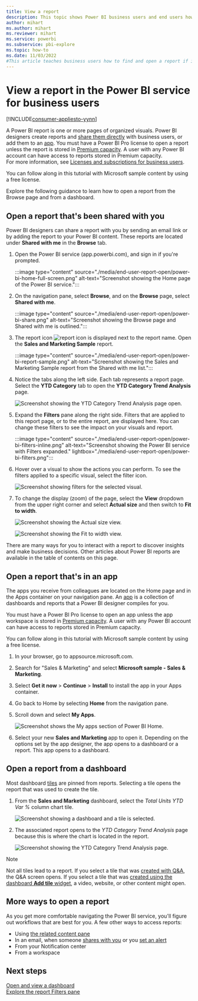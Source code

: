 ```yaml
---
title: View a report
description: This topic shows Power BI business users and end users how to open and view a Power BI report from a dashboard, an app, or a report that's been shared with you.
author: mihart
ms.author: mihart
ms.reviewer: mihart
ms.service: powerbi
ms.subservice: pbi-explore
ms.topic: how-to
ms.date: 11/03/2022
#This article teaches business users how to find and open a report if it has been shared directly or shared via an app, so that the consumer can view and interact with the report.
---
```

# View a report in the Power BI service for business users

[!INCLUDE[consumer-appliesto-yynn](../includes/consumer-appliesto-yynn.md)]

A Power BI report is one or more pages of organized visuals. Power BI designers create reports and [share them directly](end-user-shared-with-me.md) with business users, or add them to an [app](end-user-apps.md). You must have a Power BI Pro license to open a report unless the report is stored in [Premium capacity](end-user-license.md#identify-content-hosted-in-premium-capacity). A user with any Power BI account can have access to reports stored in Premium capacity.  
For more information, see [Licenses and subscriptions for business users](end-user-license.md).  

You can follow along in this tutorial with Microsoft sample content by using a free license.

Explore the following guidance to learn how to open a report from the Browse page and from a dashboard.

## Open a report that's been shared with you

Power BI designers can share a report with you by sending an email link or by adding the report to your Power BI content. These reports are located under **Shared with me** in the **Browse** tab.

1. Open the Power BI service (app.powerbi.com), and sign in if you're prompted.

    :::image type="content" source="./media/end-user-report-open/power-bi-home-full-screen.png" alt-text="Screenshot showing the Home page of the Power BI service.":::

2. On the navigation pane, select **Browse**, and on the **Browse** page, select **Shared with me**.

    :::image type="content" source="./media/end-user-report-open/power-bi-share.png" alt-text="Screenshot showing the Browse page and Shared with me is outlined.":::

3. The report icon ![report icon](./media/end-user-report-open/power-bi-report-icon.png) is displayed next to the report name. Open the **Sales and Marketing Sample** report.

     :::image type="content" source="./media/end-user-report-open/power-bi-report-sample.png" alt-text="Screenshot showing the Sales and Marketing Sample report from the Shared with me list.":::

4. Notice the tabs along the left side. Each tab represents a report page. Select the **YTD Category** tab to open the **YTD Category Trend Analysis** page.

   ![Screenshot showing the YTD Category Trend Analysis page open.](./media/end-user-report-open/power-bi-report-open.png)

5. Expand the **Filters** pane along the right side. Filters that are applied to this report page, or to the entire report, are displayed here. You can change these filters to see the impact on your visuals and report.

    :::image type="content" source="./media/end-user-report-open/power-bi-filters-inline.png" alt-text="Screenshot showing the Power BI service with Filters expanded." lightbox="./media/end-user-report-open/power-bi-filters.png":::

6. Hover over a visual to show the actions you can perform. To see the filters applied to a specific visual, select the filter icon.

   ![Screenshot showing filters for the selected visual.](./media/end-user-report-open/power-bi-visual-filters.png)

7. To change the display (zoom) of the page, select the **View** dropdown from the upper right corner and select **Actual size** and then switch to **Fit to width**.

   ![Screenshot showing the Actual size view.](./media/end-user-report-open/power-bi-view-actual.png)

   ![Screenshot showing the Fit to width view.](./media/end-user-report-open/power-bi-width.png)

There are many ways for you to interact with a report to discover insights and make business decisions. Other articles about Power BI reports are available in the table of contents on this page.

## Open a report that's in an app

The apps you receive from colleagues are located on the Home page and in the Apps container on your navigation pane. An [app](end-user-apps.md) is a collection of dashboards and reports that a Power BI designer compiles for you.

You must have a Power BI Pro license to open an app unless the app workspace is stored in [Premium capacity](end-user-license.md#identify-content-hosted-in-premium-capacity). A user with any Power BI account can have access to reports stored in Premium capacity.  

You can follow along in this tutorial with Microsoft sample content by using a free license.

1. In your browser, go to appsource.microsoft.com.
2. Search for "Sales & Marketing" and select **Microsoft sample - Sales & Marketing**.
3. Select **Get it now** > **Continue** > **Install** to install the app in your Apps container.

4. Go back to Home by selecting **Home** from the navigation pane.

5. Scroll down and select **My Apps**.

   ![Screenshot shows the My apps section of Power BI Home.](./media/end-user-report-open/power-bi-apps-new.png)

6. Select your new **Sales and Marketing** app to open it. Depending on the options set by the app designer, the app opens to a dashboard or a report. This app opens to a dashboard.  

## Open a report from a dashboard

Most dashboard [tiles](end-user-tiles.md) are pinned from reports. Selecting a tile opens the report that was used to create the tile.

1. From the **Sales and Marketing** dashboard, select the *Total Units YTD Var %* column chart tile.

    ![Screenshot showing a dashboard and a tile is selected.](./media/end-user-report-open/power-bi-dashboards.png)

2. The associated report opens to the *YTD Category Trend Analysis* page because this is where the chart is located in the report.

    ![Screenshot showing the YTD Category Trend Analysis page.](./media/end-user-report-open/power-bi-report-tab.png)

> [!NOTE]
> Not all tiles lead to a report.
>If you select a tile that was [created with Q&A](end-user-q-and-a.md), the Q&A screen opens.
>If you select a tile that was [created using the dashboard **Add tile** widget](../create-reports/service-dashboard-add-widget.md), a video, website, or other content might open.  

## More ways to open a report

As you get more comfortable navigating the Power BI service, you'll figure out workflows that are best for you. A few other ways to access reports:

- Using [the related content pane](end-user-related.md)
- In an email, when someone [shares with you](../collaborate-share/service-share-reports.md) or you [set an alert](end-user-alerts.md)
- From your Notification center
- From a workspace

## Next steps

[Open and view a dashboard](end-user-dashboard-open.md)  
[Explore the report Filters pane](end-user-report-filter.md)
